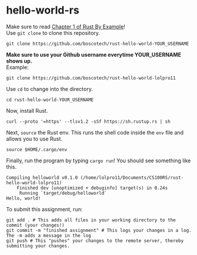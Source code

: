 # hello-world-rs
Make sure to read [Chapter 1 of Rust By Example](https://doc.rust-lang.org/rust-by-example/hello.html)! \
Use `git clone` to clone this repository.
```
git clone https://github.com/boscotech/rust-hello-world-YOUR_USERNAME
```
**Make sure to use your Github username everytime YOUR_USERNAME shows up.** <br />
Example:
```
git clone https://github.com/boscotech/rust-hello-world-lolpro11
```
Use `cd` to change into the directory.
```
cd rust-hello-world-YOUR_USERNAME
```
Now, install Rust.
```
curl --proto '=https' --tlsv1.2 -sSf https://sh.rustup.rs | sh
```
Next, `source` the Rust env. This runs the shell code inside the `env` file and allows you to use Rust.
```
source $HOME/.cargo/env
```
Finally, run the program by typing `cargo run`! You should see something like this.
```
Compiling helloworld v0.1.0 (/home/lolpro11/Documents/CS100RS/rust-hello-world-lolpro11)
    Finished dev [unoptimized + debuginfo] target(s) in 0.24s
     Running `target/debug/helloworld`
Hello, world!
```
To submit this assignment, run:
```
git add . # This adds all files in your working directory to the commit (your changes!)
git commit -m "finished assignment" # This logs your changes in a log. The -m adds a message in the log
git push # This "pushes" your changes to the remote server, thereby submitting your changes.
```
